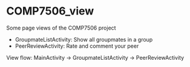 # COMP7506_view
Some page views of the COMP7506 project

- GroupmateListActivity: Show all groupmates in a group
- PeerReviewActivity: Rate and comment your peer

View flow: MainActivity -> GroupmateListActivity -> PeerReviewActivity
